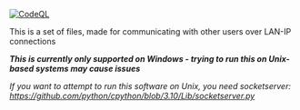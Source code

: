 [![CodeQL](https://github.com/247086/communicationService/actions/workflows/codeql-analysis.yml/badge.svg)](https://github.com/247086/communicationService/actions/workflows/codeql-analysis.yml)

This is a set of files, made for communicating with other users over LAN-IP connections

***This is currently only supported on Windows - trying to run this on Unix-based systems may cause issues***

*If you want to attempt to run this software on Unix, you need socketserver: https://github.com/python/cpython/blob/3.10/Lib/socketserver.py*
